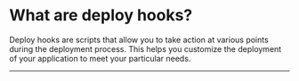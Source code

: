 <!-- post: -->


# What are deploy hooks?

Deploy hooks are scripts that allow you to take action at various points during the deployment process. This helps you customize the deployment of your application to meet your particular needs.

* * *

